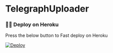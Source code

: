# TelegraphUploader

### 🏃‍♂️ Deploy on Heroku

Press the below button to Fast deploy on Heroku

[![Deploy](https://www.herokucdn.com/deploy/button.svg)](https://heroku.com/deploy?template=https://github.com/Sadew451/TelegraphUploader)
